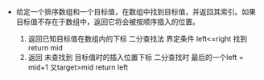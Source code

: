 - 给定一个排序数组和一个目标值，在数组中找到目标值，并返回其索引。如果目标值不存在于数组中，返回它将会被按顺序插入的位置。

    1. 返回已知目标值在数组内的下标
        二分查找法 
        界定条件 left<=right     找到    return mid  
    2. 返回 未查找到 目标值时的插入位置下标
        二分查找时 最后的一个left = mid+1 又target>mid   return left